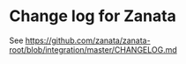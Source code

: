 # Change log for Zanata

See https://github.com/zanata/zanata-root/blob/integration/master/CHANGELOG.md